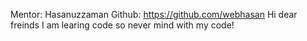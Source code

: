 Mentor: Hasanuzzaman
Github: https://github.com/webhasan
Hi dear freinds I am learing code so never mind with my code!
